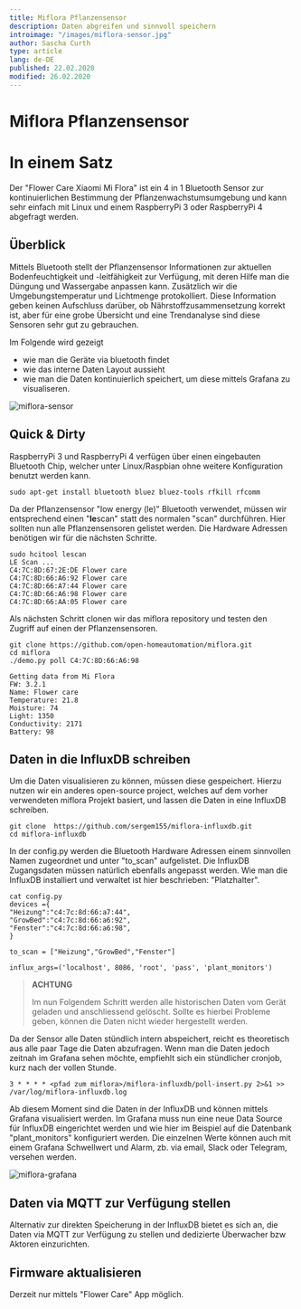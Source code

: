 ```yaml
---
title: Miflora Pflanzensensor
description: Daten abgreifen und sinnvoll speichern
introimage: "/images/miflora-sensor.jpg"
author: Sascha Curth
type: article
lang: de-DE
published: 22.02.2020
modified: 26.02.2020
---
```

# Miflora Pflanzensensor
<TOC />

# In einem Satz
Der "Flower Care Xiaomi Mi Flora" ist ein 4 in 1 Bluetooth Sensor zur kontinuierlichen Bestimmung der Pflanzenwachstumsumgebung und kann sehr einfach mit Linux und einem RaspberryPi 3 oder RaspberryPi 4 abgefragt werden.

## Überblick
Mittels Bluetooth stellt der Pflanzensensor Informationen zur aktuellen Bodenfeuchtigkeit und -leitfähigkeit zur Verfügung, mit deren Hilfe man die Düngung und Wassergabe anpassen kann. Zusätzlich wir die Umgebungstemperatur und Lichtmenge protokolliert. Diese Information geben keinen Aufschluss darüber, ob Nährstoffzusammensetzung korrekt ist, aber für eine grobe Übersicht und eine Trendanalyse sind diese Sensoren sehr gut zu gebrauchen. 

Im Folgende wird gezeigt
- wie man die Geräte via bluetooth findet
- wie das interne Daten Layout aussieht
- wie man die Daten kontinuierlich speichert, um diese mittels Grafana zu visualiseren.

![miflora-sensor](/images/miflora-sensor.jpg)

## Quick & Dirty
RaspberryPi 3 und RaspberryPi 4 verfügen über einen eingebauten Bluetooth Chip, welcher unter Linux/Raspbian ohne weitere Konfiguration benutzt werden kann.

```shell
sudo apt-get install bluetooth bluez bluez-tools rfkill rfcomm
```

Da der Pflanzensensor "low energy (le)" Bluetooth verwendet, müssen wir entsprechend einen "<b>le</b>scan" statt des normalen "scan" durchführen. Hier sollten nun alle Pflanzensensoren gelistet werden. Die Hardware Adressen benötigen wir für die nächsten Schritte.

```shell
sudo hcitool lescan
LE Scan ...
C4:7C:8D:67:2E:DE Flower care
C4:7C:8D:66:A6:92 Flower care
C4:7C:8D:66:A7:44 Flower care
C4:7C:8D:66:A6:98 Flower care
C4:7C:8D:66:AA:05 Flower care
```
Als nächsten Schritt clonen wir das miflora repository und testen den Zugriff auf einen der Pflanzensensoren.
```shell
git clone https://github.com/open-homeautomation/miflora.git
cd miflora
./demo.py poll C4:7C:8D:66:A6:98

Getting data from Mi Flora
FW: 3.2.1
Name: Flower care
Temperature: 21.8
Moisture: 74
Light: 1350
Conductivity: 2171
Battery: 98
```

## Daten in die InfluxDB schreiben
Um die Daten visualisieren zu können, müssen diese gespeichert. Hierzu nutzen wir ein anderes open-source project, welches auf dem vorher verwendeten miflora Projekt basiert, und lassen die Daten in eine InfluxDB schreiben.

```shell
git clone  https://github.com/sergem155/miflora-influxdb.git
cd miflora-influxdb
```

In der config.py werden die Bluetooth Hardware Adressen einem sinnvollen Namen zugeordnet und unter "to_scan" aufgelistet. Die InfluxDB Zugangsdaten müssen natürlich ebenfalls angepasst werden. Wie man die InfluxDB installiert und verwaltet ist hier beschrieben: "Platzhalter".

```shell
cat config.py 
devices ={
"Heizung":"c4:7c:8d:66:a7:44",
"GrowBed":"c4:7c:8d:66:a6:92",
"Fenster":"c4:7c:8d:66:a6:98",
}

to_scan = ["Heizung","GrowBed","Fenster"]

influx_args=('localhost', 8086, 'root', 'pass', 'plant_monitors')
```

>**ACHTUNG**
>
>Im nun Folgendem Schritt werden alle historischen Daten vom Gerät geladen und anschliessend gelöscht. Sollte es hierbei Probleme geben, können die Daten nicht wieder hergestellt werden.

Da der Sensor alle Daten stündlich intern abspeichert, reicht es theoretisch aus alle paar Tage die Daten abzufragen. Wenn man die Daten jedoch zeitnah im Grafana sehen möchte, empfiehlt sich ein stündlicher cronjob, kurz nach der vollen Stunde.

```shell
3 * * * * <pfad zum miflora>/miflora-influxdb/poll-insert.py 2>&1 >> /var/log/miflora-influxdb.log
```

Ab diesem Moment sind die Daten in der InfluxDB und können mittels Grafana visualisiert werden. Im Grafana muss nun eine neue Data Source für InfluxDB eingerichtet werden und wie hier im Beispiel auf die Datenbank "plant_monitors" konfiguriert werden. Die einzelnen Werte können auch mit einem Grafana Schwellwert und Alarm, zb. via email, Slack oder Telegram, versehen werden.

![miflora-grafana](/images/miflora-grafana.png)

## Daten via MQTT zur Verfügung stellen
Alternativ zur direkten Speicherung in der InfluxDB bietet es sich an, die Daten via MQTT zur Verfügung zu stellen und dedizierte Überwacher bzw Aktoren einzurichten.

## Firmware aktualisieren
Derzeit nur mittels "Flower Care" App möglich.

